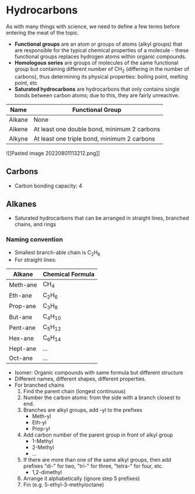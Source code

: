 # Hydrocarbons
As with many things with science, we need to define a few terms before entering the meat of the topic.
- **Functional groups** are an atom or groups of atoms (alkyl groups) that are responsible for the typical chemical properties of a molecule - these functional groups replaces hydrogen atoms within organic compounds.
- **Homologous series** are groups of molecules of the same functional group but containing different number of CH<sub>2</sub> (differing in the number of carbons), thus determining its physical properties: boiling point, melting point, etc
- **Saturated hydrocarbons** are hydrocarbons that only contains single bonds between carbon atoms; due to this, they are fairly unreactive.

Name | Functional Group
--- | ---
Alkane | None
Alkene | At least one double bond, minimum 2 carbons
Alkyne | At least one triple bond, minimum 2 carbons

![[Pasted image 20220801113212.png]]
## Carbons
- Carbon bonding capacity: 4
## Alkanes
- Saturated hydrocarbons that can be arranged in straight lines, branched chains, and rings
### Naming convention
- Smallest branch-able chain is C<sub>2</sub>H<sub>6</sub>
- For straight lines:

Alkane | Chemical Formula
--- | ---
Meth-ane | CH<sub>4</sub>
Eth-ane | C<sub>2</sub>H<sub>6</sub>
Prop-ane | C<sub>3</sub>H<sub>8</sub>
But-ane | C<sub>4</sub>H<sub>10</sub>
Pent-ane | C<sub>5</sub>H<sub>12</sub>
Hex-ane | C<sub>6</sub>H<sub>14</sub>
Hept-ane | ...
Oct-ane | ...

- Isomer: Organic compounds with same formula but different structure
- Different names, different shapes, different properties.
- For branched chains
	1. Find the parent chain (longest continuous)
	2. Number the carbon atoms: from the side with a branch closest to end.
	3. Branches are alkyl groups, add -yl to the prefixes
		- Meth-yl
		- Eth-yl
		- Prop-yl
	4. Add carbon number of the parent group in front of alkyl group
		- 1-Methyl
		- 2-Methyl
		- ...
	5. If there are more than one of the same alkyl groups, then add prefixes "di-" for two, "tri-" for three, "tetra-" for four, etc.
		- 1,2-dimethyl
	6. Arrange it alphabetically (ignore step 5 prefixes)
	7. Fin (e.g. 5-ethyl-3-methyloctane)